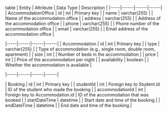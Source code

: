 table
  | Entity | Attribute | Data Type | Description |
  |-----|------|------|------|
  | AccommodationOffice | id | int | Primary key |
  | name | varchar(255) | | Name of the accommodation office |
  | address | varchar(255) | | Address of the accommodation office |
  | phone | varchar(255) | | Phone number of the accommodation office |
  | email | varchar(255) | | Email address of the accommodation office |


  |-----|------|------|------|
  | Accommodation | id | int | Primary key |
  | type | varchar(255) | | Type of accommodation (e.g., single room, double room, apartment) |
  | size | int | | Number of beds in the accommodation |
  | price | int | | Price of the accommodation per night |
  | availability | boolean | | Whether the accommodation is available |


  |-----|------|------|------|

  | Booking | id | int | Primary key |
  | studentId | int | Foreign key to Student.id | ID of the student who made the booking |
  | accommodationId | int | Foreign key to Accommodation.id | ID of the accommodation that was booked |
  | startDateTime | datetime | | Start date and time of the booking |
  | endDateTime | datetime | | End date and time of the booking |
